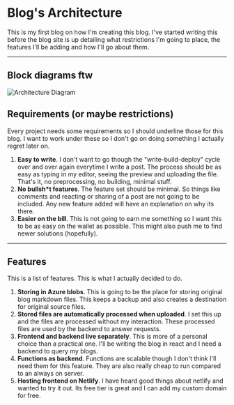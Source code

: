 # Blog's Architecture

This is my first blog on how I'm creating this blog. I've started writing this before the blog site is up detailing what restrictions I'm going to place, the features I'll be adding and how I'll go about them.

---

## Block diagrams ftw

![Architecture Diagram](https://zeerorgprocessedblog.blob.core.windows.net/photos/blog-architecture.png)

## Requirements (or maybe restrictions)

Every project needs some requirements so I should underline those for this blog. I want to work under these so I don't go on doing something I actually regret later on.

1. **Easy to write**. I don't want to go though the "write-build-deploy" cycle over and over again everytime I write a post. The process should be as easy as typing in my editor, seeing the preview and uploading the file. That's it, no preprocessing, no building, minimal stuff.  
2. **No bullsh*t features**. The feature set should be minimal. So things like comments and reacting or sharing of a post are not going to be included. Any new feature added will have an explanation on why its there.
3. **Easier on the bill**. This is not going to earn me something so I want this to be as easy on the wallet as possible. This might also push me to find newer solutions (hopefully).

---

## Features

This is a list of features. This is what I actually decided to do.

1. **Storing in Azure blobs**. This is going to be the place for storing original blog markdown files. This keeps a backup and also creates a destination for original source files.  
2. **Stored files are automatically processed when uploaded**. I set this up and the files are processed without my interaction. These processed files are used by the backend to answer requests.  
3. **Frontend and backend live separately**. This is more of a personal choice than a practical one. I'll be writing the blog in react and I need a backend to query my blogs.  
4. **Functions as backend**. Functions are scalable though I don't think I'll need them for this feature. They are also really cheap to run compared to an always on server.  
5. **Hosting frontend on Netlify**. I have heard good things about netlify and wanted to try it out. Its free tier is great and I can add my custom domain for free.  
